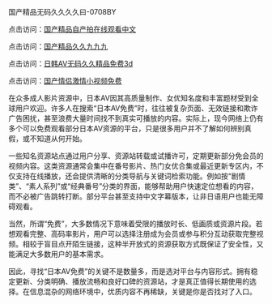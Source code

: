 国产精品无码久久久久曰-0708BY

点击访问：<a href="https://heiliaoxwd5i8.pages.dev">国产精品自产拍在线观看中文</a>

点击访问：<a href="https://heiliaowzu4ur.pages.dev">国产精品久久九九九</a>

点击访问：<a href="https://heiliaozj3tjd.pages.dev">日韩AV无码久久精品免费3d</a>

点击访问：<a href="https://heiliaoe8ajia.pages.dev">国产情侣激情小视频免费</a>



在众多成人影片资源中，日本AV因其高质量制作、女优知名度和丰富题材受到全球用户欢迎。许多人在搜索“日本AV免费”时，往往被复杂页面、无效链接和欺诈广告困扰，甚至浪费大量时间找不到真实可播放的内容。实际上，现今网络上仍有多个可以免费观看部分日本AV资源的平台，只是很多用户并不了解如何辨别真假，或不知道从何开始。

一些知名资源站点通过用户分享、资源站转载或试播许可，定期更新部分免会员的视频内容。这类资源通常会集中在番号影片、热门女优合集或最近更新专区内，不仅支持在线播放，还会提供清晰的分类导航与关键词检索功能。例如按“剧情类”、“素人系列”或“经典番号”分类的界面，能够帮助用户快速定位想看的内容，而不必被广告跳转打断。部分平台甚至支持中文字幕版本，让非日语用户也能无障碍观看。

当然，所谓“免费”，大多数情况下意味着受限的播放时长、低画质或资源片段。若想观看完整、高码率影片，用户可以选择注册成为会员或参与积分互动获取完整视频。相较于盲目点开陌生链接，这种半开放式的资源获取方式既保证了安全性，又能满足大多数用户的基本需求。

因此，寻找“日本AV免费”的关键不是数量多，而是选对平台与内容形式。拥有稳定更新、分类明确、播放流畅和良好口碑的资源站，才是真正值得长期使用的选择。在信息混杂的网络环境中，优质内容不再稀缺，关键是你是否找对了入口。


<span style="display:none;">[Canonical link]( https://github.com/as455410/025148 ）</span>
